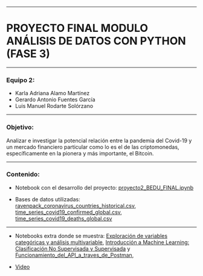 -----

# PROYECTO FINAL MODULO ANÁLISIS DE DATOS CON PYTHON (FASE 3) 

-----

### Equipo 2:

* Karla Adriana Alamo Martínez
* Gerardo Antonio Fuentes García
* Luis Manuel Rodarte Solórzano

-----

### Objetivo:

Analizar e investigar la potencial relación entre la pandemia del Covid-19 y un mercado financiero particular como lo es el de las criptomonedas, específicamente en la pionera y más importante, el Bitcoin. 

-----

### Contenido:

* Notebook con el desarrollo del proyecto:  [proyecto2_BEDU_FINAL.ipynb](./proyecto2_BEDU_FINAL.ipynb)

* Bases de datos utilizadas: [ravenpack_coronavirus_countries_historical.csv](./ravenpack_coronavirus_countries_historical.csv), [time_series_covid19_confirmed_global.csv](./time_series_covid19_confirmed_global.csv),  
[time_series_covid19_deaths_global.csv](./time_series_covid19_deaths_global.csv)

------
* Notebooks extra donde se muestra: [Exploración de variables
categóricas y análisis
multivariable](https://github.com/LuisRodarteSolorzano/BEDU_SANTANDER_F3_Proyecto_Equipo_2/blob/main/Exploraci%C3%B3n_de_variables_categ%C3%B3ricas_y_an%C3%A1lisis_multivariable.ipynb), [Introducción a Machine
Learning: Clasificación
No Supervisada y
Supervisada](https://github.com/LuisRodarteSolorzano/BEDU_SANTANDER_F3_Proyecto_Equipo_2/blob/main/Introducci%C3%B3n_a_Machine_Learning_Clasificaci%C3%B3n_No_Supervisada_y_Supervisada.ipynb) y  [Funcionamiento_del_API_a_traves_de_Postman](https://github.com/LuisRodarteSolorzano/BEDU_SANTANDER_F3_Proyecto_Equipo_2/blob/main/Funcionamiento_del_API_a_trav%C3%A9s_de_Postman.ipynb), 

* [Video](https://youtu.be/gqgJ7dYVZjE)
